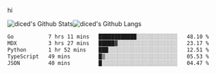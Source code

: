 hi

<img align="center" style="padding:0" src="https://github-readme-stats-diced.vercel.app/api?username=diced&show_icons=true&count_private=true&include_all_commits=true&hide=contribs&hide_border=true&hide_title=true&hide_border=true&theme=transparent" alt="diced's Github Stats"><img align="center" style="padding:0" src="https://github-readme-stats-diced.vercel.app/api/top-langs/?username=diced&layout=compact&hide_border=true&theme=transparent" alt="diced's Github Langs">

<!--START_SECTION:waka-->

```txt
Go           7 hrs 11 mins   ████████████░░░░░░░░░░░░░   48.10 %
MDX          3 hrs 27 mins   █████▓░░░░░░░░░░░░░░░░░░░   23.17 %
Python       1 hr 52 mins    ███░░░░░░░░░░░░░░░░░░░░░░   12.51 %
TypeScript   49 mins         █▒░░░░░░░░░░░░░░░░░░░░░░░   05.53 %
JSON         40 mins         █░░░░░░░░░░░░░░░░░░░░░░░░   04.47 %
```

<!--END_SECTION:waka-->
